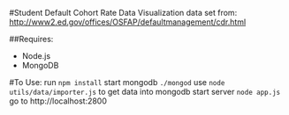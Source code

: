 #Student Default Cohort Rate Data Visualization
data set from: http://www2.ed.gov/offices/OSFAP/defaultmanagement/cdr.html


##Requires:
* Node.js
* MongoDB

#To Use:
run `npm install`
start mongodb `./mongod`
use `node utils/data/importer.js` to get data into mongodb 
start server `node app.js`
go to http://localhost:2800 
